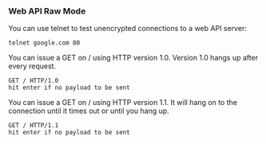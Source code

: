 ### Web API Raw Mode

You can use telnet to test unencrypted connections to a web API server:

```
telnet google.com 80
```

You can issue a GET on / using HTTP version 1.0.  Version 1.0 hangs up after every request.

```
GET / HTTP/1.0
hit enter if no payload to be sent
```

You can issue a GET on / using HTTP version 1.1.  It will hang on to the connection until it times out or until you hang up.

```
GET / HTTP/1.1
hit enter if no payload to be sent
```
